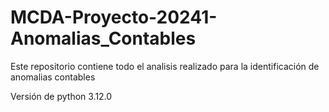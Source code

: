 # MCDA-Proyecto-20241-Anomalias_Contables
Este repositorio contiene todo el analisis realizado para la identificación de anomalias contables

Versión de python 3.12.0
